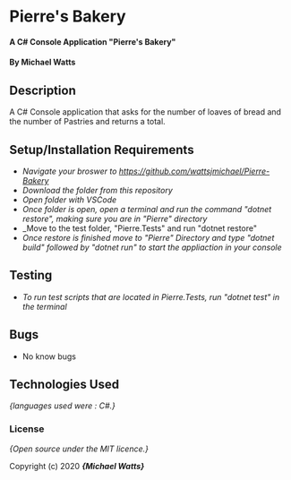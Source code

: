 # Pierre's Bakery

#### A C# Console Application "Pierre's Bakery" 

#### By Michael Watts

## Description

A C# Console application that asks for the number of loaves of bread and the number of Pastries and returns a total. 


## Setup/Installation Requirements

* _Navigate your broswer to https://github.com/wattsjmichael/Pierre-Bakery_
* _Download the folder from this repository_
* _Open folder with VSCode_
* _Once folder is open, open a terminal and run the command "dotnet restore", making sure you are in  "Pierre" directory_
* _Move to the test folder, "Pierre.Tests" and run "dotnet restore" 
* _Once restore is finished move to "Pierre" Directory and type "dotnet build" followed by "dotnet run" to start the appliaction in your console_

## Testing

* _To run test scripts that are located in Pierre.Tests, run "dotnet test" in the terminal_



## Bugs

* No know bugs

## Technologies Used

_{languages used were : C#.}_

### License

*{Open source under the MIT licence.}*

Copyright (c) 2020 **_{Michael Watts}_**